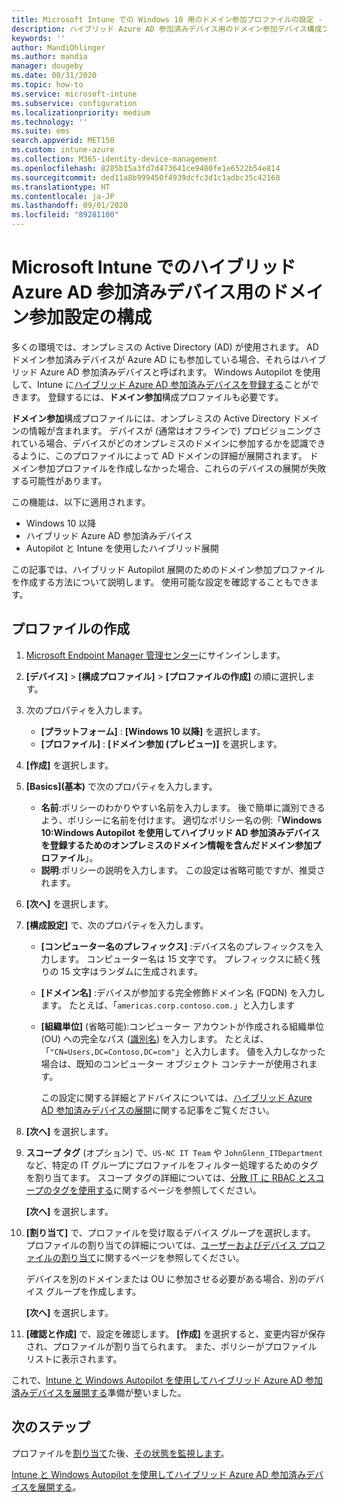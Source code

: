 ```yaml
---
title: Microsoft Intune での Windows 10 用のドメイン参加プロファイルの設定 - Azure | Microsoft Docs
description: ハイブリッド Azure AD 参加済みデバイス用のドメイン参加デバイス構成プロファイルを作成します。 このプロファイルを使用して、Windows Autopilot と Microsoft Intune を使用してプロビジョニングされたデバイスにオンプレミスの Active Directory ドメイン情報を展開します。
keywords: ''
author: MandiOhlinger
ms.author: mandia
manager: dougeby
ms.date: 08/31/2020
ms.topic: how-to
ms.service: microsoft-intune
ms.subservice: configuration
ms.localizationpriority: medium
ms.technology: ''
ms.suite: ems
search.appverid: MET150
ms.custom: intune-azure
ms.collection: M365-identity-device-management
ms.openlocfilehash: 8285b15a3fd7d473641ce9480fe1e6522b54e814
ms.sourcegitcommit: ded11a8b999450f4939dcfc3d1c1adbc35c42168
ms.translationtype: HT
ms.contentlocale: ja-JP
ms.lasthandoff: 09/01/2020
ms.locfileid: "89281100"
---
```

# <a name="configuration-domain-join-settings-for-hybrid-azure-ad-joined-devices-in-microsoft-intune"></a>Microsoft Intune でのハイブリッド Azure AD 参加済みデバイス用のドメイン参加設定の構成

多くの環境では、オンプレミスの Active Directory (AD) が使用されます。 AD ドメイン参加済みデバイスが Azure AD にも参加している場合、それらはハイブリッド Azure AD 参加済みデバイスと呼ばれます。 Windows Autopilot を使用して、Intune に[ハイブリッド Azure AD 参加済みデバイスを登録する](../../autopilot/windows-autopilot-hybrid.md)ことができます。 登録するには、**ドメイン参加**構成プロファイルも必要です。

**ドメイン参加**構成プロファイルには、オンプレミスの Active Directory ドメインの情報が含まれます。 デバイスが (通常はオフラインで) プロビジョニングされている場合、デバイスがどのオンプレミスのドメインに参加するかを認識できるように、このプロファイルによって AD ドメインの詳細が展開されます。 ドメイン参加プロファイルを作成しなかった場合、これらのデバイスの展開が失敗する可能性があります。

この機能は、以下に適用されます。

- Windows 10 以降
- ハイブリッド Azure AD 参加済みデバイス
- Autopilot と Intune を使用したハイブリッド展開

この記事では、ハイブリッド Autopilot 展開のためのドメイン参加プロファイルを作成する方法について説明します。 使用可能な設定を確認することもできます。

## <a name="create-the-profile"></a>プロファイルの作成

1. [Microsoft Endpoint Manager 管理センター](https://go.microsoft.com/fwlink/?linkid=2109431)にサインインします。
2. **[デバイス]**  >  **[構成プロファイル]**  >  **[プロファイルの作成]** の順に選択します。
3. 次のプロパティを入力します。

    - **[プラットフォーム]** : **[Windows 10 以降]** を選択します。
    - **[プロファイル]** : **[ドメイン参加 (プレビュー)]** を選択します。

4. **[作成]** を選択します。
5. **[Basics]\(基本\)** で次のプロパティを入力します。

    - **名前**:ポリシーのわかりやすい名前を入力します。 後で簡単に識別できるよう、ポリシーに名前を付けます。 適切なポリシー名の例:「**Windows 10:Windows Autopilot を使用してハイブリッド AD 参加済みデバイスを登録するためのオンプレミスのドメイン情報を含んだドメイン参加プロファイル**」。
    - **説明**:ポリシーの説明を入力します。 この設定は省略可能ですが、推奨されます。

6. **[次へ]** を選択します。
7. **[構成設定]** で、次のプロパティを入力します。

    - **[コンピューター名のプレフィックス]** :デバイス名のプレフィックスを入力します。 コンピューター名は 15 文字です。 プレフィックスに続く残りの 15 文字はランダムに生成されます。
    - **[ドメイン名]** :デバイスが参加する完全修飾ドメイン名 (FQDN) を入力します。 たとえば、「`americas.corp.contoso.com.`」と入力します
    - **[組織単位]** (省略可能):コンピューター アカウントが作成される組織単位 (OU) への完全なパス ([識別名](/windows/win32/ad/object-names-and-identities#distinguished-name)) を入力します。 たとえば、「`"CN=Users,DC=Contoso,DC=com"`」と入力します。 値を入力しなかった場合は、既知のコンピューター オブジェクト コンテナーが使用されます。

      この設定に関する詳細とアドバイスについては、[ハイブリッド Azure AD 参加済みデバイスの展開](../../autopilot/windows-autopilot-hybrid.md)に関する記事をご覧ください。

8. **[次へ]** を選択します。

9. **スコープ タグ** (オプション) で、`US-NC IT Team` や `JohnGlenn_ITDepartment` など、特定の IT グループにプロファイルをフィルター処理するためのタグを割り当てます。 スコープ タグの詳細については、[分散 IT に RBAC とスコープのタグを使用する](../fundamentals/scope-tags.md)に関するページを参照してください。

    **[次へ]** を選択します。

10. **[割り当て]** で、プロファイルを受け取るデバイス グループを選択します。 プロファイルの割り当ての詳細については、[ユーザーおよびデバイス プロファイルの割り当て](device-profile-assign.md)に関するページを参照してください。

    デバイスを別のドメインまたは OU に参加させる必要がある場合、別のデバイス グループを作成します。

    **[次へ]** を選択します。

11. **[確認と作成]** で、設定を確認します。 **[作成]** を選択すると、変更内容が保存され、プロファイルが割り当てられます。 また、ポリシーがプロファイル リストに表示されます。

これで、[Intune と Windows Autopilot を使用してハイブリッド Azure AD 参加済みデバイスを展開する](../../autopilot/windows-autopilot-hybrid.md)準備が整いました。

## <a name="next-steps"></a>次のステップ

プロファイルを[割り当て](device-profile-assign.md)た後、[その状態を監視します](device-profile-monitor.md)。

[Intune と Windows Autopilot を使用してハイブリッド Azure AD 参加済みデバイスを展開する](../../autopilot/windows-autopilot-hybrid.md)。
